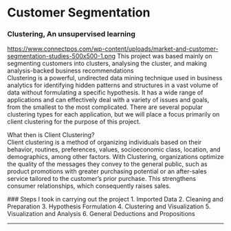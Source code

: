# **Customer Segmentation**
### Clustering, An unsupervised learning
https://www.connectpos.com/wp-content/uploads/market-and-customer-segmentation-studies-500x500-1.png
This project was based mainly on segmenting customers into clusters, analysing the cluster, and making analysis-backed business recommendations <br>
Clustering is a powerful, undirected data mining technique used in business analytics for identifying hidden patterns and structures in a vast volume of data without formulating a specific hypothesis. It has a wide range of applications and can effectively deal with a variety of issues and goals, from the smallest to the most complicated. There are several popular clustering types for each application, but we will place a focus primarily on client clustering for the purpose of this project. <p>  

What then is Client Clustering? <br>
Client clustering is a method of organizing individuals based on their behavior, routines, preferences, values, socioeconomic class, location, and demographics, among other factors. With Clustering, organizations optimize the quality of the messages they convey to the general public, such as product promotions with greater purchasing potential or an after-sales service tailored to the customer’s prior purchase. This strengthens consumer relationships, which consequently raises sales. <br>
<p>
### Steps I took in carrying out the project
1. Imported Data
2. Cleaning and Preparation
3. Hypothesis Formulation
4. Clustering and Visualization
5. Visualization and Analysis
6. General Deductions and Propositions

<hr>

